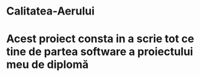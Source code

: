 # Calitatea-Aerului
# Acest proiect consta in a scrie tot ce tine de partea software a proiectului meu de diplomă
